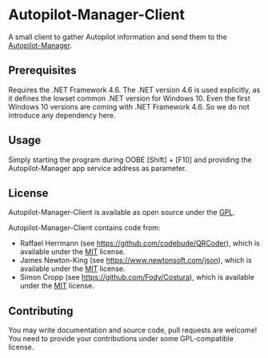 # Autopilot-Manager-Client

A small client to gather Autopilot information and send them to the [Autopilot-Manager](https://github.com/okieselbach/Autopilot-Manager).

## Prerequisites

Requires the .NET Framework 4.6. The .NET version 4.6 is used explicitly, as it defines the lowset common .NET version for Windows 10. Even the first Windows 10 versions are coming with .NET Framework 4.6. So we do not introduce any dependency here.

## Usage

Simply starting the program during OOBE [Shift] + [F10] and providing the Autopilot-Manager app service address as parameter.

## License

Autopilot-Manager-Client is available as open source under the [GPL](LICENSE).

Autopilot-Manager-Client contains code from:
* Raffael Herrmann (see https://github.com/codebude/QRCoder), which is available under the [MIT](https://licenses.nuget.org/MIT) license.
* James Newton-King (see https://www.newtonsoft.com/json), which is available under the [MIT](https://licenses.nuget.org/MIT) license.
* Simon Cropp (see https://github.com/Fody/Costura), which is available under the [MIT](https://licenses.nuget.org/MIT) license.

## Contributing

You may write documentation and source code, pull requests are welcome! You need to provide your contributions under some GPL-compatible license.
